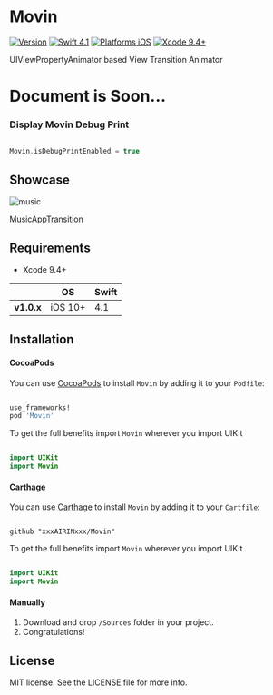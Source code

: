 # Movin

[![Version](https://img.shields.io/cocoapods/v/Movin.svg?style=flat)](http://cocoadocs.org/docsets/Movin)
[![Swift 4.1](https://img.shields.io/badge/Swift-4.1-orange.svg?style=flat)](https://developer.apple.com/swift/)
[![Platforms iOS](https://img.shields.io/badge/Platforms-iOS-lightgray.svg?style=flat)](https://developer.apple.com/swift/)
[![Xcode 9.4+](https://img.shields.io/badge/Xcode-9.4+-blue.svg?style=flat)](https://developer.apple.com/swift/)

UIViewPropertyAnimator based View Transition Animator


# Document is Soon...


### Display Movin Debug Print

``` swift

Movin.isDebugPrintEnabled = true

```

## Showcase

![music](Images/music.gif "music")

[MusicAppTransition](https://github.com/xxxAIRINxxx/MusicAppTransition)

## Requirements

* Xcode 9.4+

|            | OS                         | Swift         |
|------------|------------------|--------------|
| **v1.0.x** | iOS 10+ | 4.1      |

## Installation

#### CocoaPods

You can use [CocoaPods](http://cocoapods.org/) to install `Movin` by adding it to your `Podfile`:

``` ruby

use_frameworks!
pod 'Movin'

```

To get the full benefits import `Movin` wherever you import UIKit

``` swift

import UIKit
import Movin

```

#### Carthage

You can use [Carthage](https://github.com/Carthage/Carthage) to install `Movin` by adding it to your `Cartfile`:

```

github "xxxAIRINxxx/Movin"

```

To get the full benefits import `Movin` wherever you import UIKit

``` swift

import UIKit
import Movin

```
#### Manually

1. Download and drop ```/Sources``` folder in your project.  
2. Congratulations!  

## License

MIT license. See the LICENSE file for more info.
